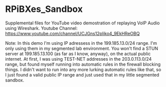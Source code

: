 # RPiBXes_Sandbox

Supplemental files for YouTube video demostration of replaying VoIP Audio using Wireshark. 
Youtube Channel: https://www.youtube.com/channel/UCJGns12pliko4_9EkHReOBQ


Note:  In this demo I'm using IP adressess in the 199.185.13.0/24 range.  I'm only using them in my segmented lab environment. You won't find a STUN server at 199.185.13.100 (as far as I know, anyway), on the actual public internet.  At first, I was using TEST-NET addresses in the 203.0.113.0/24 range, but found myself running into automatic rules in the firewall blocking things.  I didn't want to run into any more lurking automatic rules like that, so I just found a valid public IP range and just used that in my little segmented sandbox.
